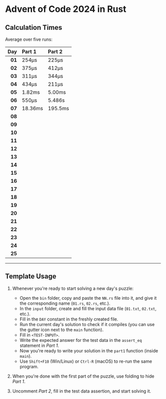 # Advent of Code 2024 in Rust

## Calculation Times

Average over five runs:

|    Day | Part 1  | Part 2  |
|-------:|:--------|:--------|
| **01** | 254μs   | 225μs   |
| **02** | 375μs   | 412μs   |
| **03** | 311μs   | 344μs   |
| **04** | 434μs   | 211μs   |
| **05** | 1.82ms  | 5.00ms  |
| **06** | 550μs   | 5.486s  |
| **07** | 18.36ms | 195.5ms |
| **08** |         |         |
| **09** |         |         |
| **10** |         |         |
| **11** |         |         |
| **12** |         |         |
| **13** |         |         |
| **14** |         |         |
| **15** |         |         |
| **16** |         |         |
| **17** |         |         |
| **18** |         |         |
| **19** |         |         |
| **20** |         |         |
| **21** |         |         |
| **22** |         |         |
| **23** |         |         |
| **24** |         |         |
| **25** |         |         |

---

## Template Usage

1. Whenever you're ready to start solving a new day's puzzle:
    - Open the `bin` folder, copy and paste the `NN.rs` file into it, and give it the corresponding name (`01.rs`,
      `02.rs`, etc.).
    - In the `input` folder, create and fill the input data file (`01.txt`, `02.txt`, etc.).
    - Fill in the `DAY` constant in the freshly created file.
    - Run the current day's solution to check if it compiles (you can use the gutter icon next to the `main` function).
    - Fill in `<TEST-INPUT>`.
    - Write the expected answer for the test data in the `assert_eq` statement in *Part 1*.
    - Now you're ready to write your solution in the `part1` function (inside `main`).
    - Use `Shift+F10` (Win/Linux) or `Ctrl-R` (macOS) to re-run the same program.

2. When you're done with the first part of the puzzle, use folding to hide *Part 1*.

3. Uncomment *Part 2*, fill in the test data assertion, and start solving it.
